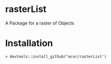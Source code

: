# rasterList
A Package for a raster of Objects


#  Installation 

```
> devtools::install_github("ecor/rasterList')
```

